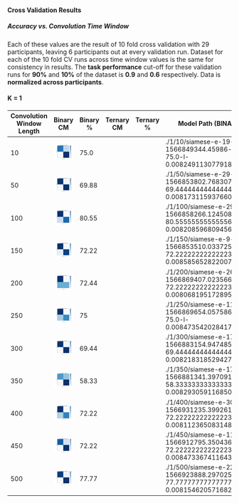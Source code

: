 #### Cross Validation Results

##### Accuracy vs. Convolution Time Window

Each of these values are the result of 10 fold cross validation with 29 participants, leaving 6 participants out at every validation run. Dataset for each of the 10 fold CV runs across time window values is the same for consistency in results. The **task performance** cut-off for these validation runs for **90%** and **10%** of the dataset is  **0.9** and **0.6** respectively. Data is **normalized across participants**.

#### K = 1



| Convolution Window Length | Binary CM                                                    | Binary % | Ternary CM | Ternary % | Model Path (BINARY)                                          | Model Path (TERNARY) |
| ------------------------- | ------------------------------------------------------------ | -------- | ---------- | --------- | ------------------------------------------------------------ | -------------------- |
| 10                        | ![](./1/10/siamese-e-19-ts-1566849344.45986-a-75.0-l-0.008249113077918688.pth.png) | 75.0     |            |           | ./1/10/siamese-e-19-ts-1566849344.45986-a-75.0-l-0.008249113077918688.pth |                      |
| 50                        | ![](./1/50/siamese-e-29-ts-1566853802.7683074-a-69.44444444444444-l-0.008173115937660139.pth.png) | 69.88    |            |           | ./1/50/siamese-e-29-ts-1566853802.7683074-a-69.44444444444444-l-0.008173115937660139.pth |                      |
| 100                       | ![](./1/100/siamese-e-29-ts-1566858266.1245084-a-80.55555555555556-l-0.008208596809456745.pth.png) | 80.55    |            |           | ./1/100/siamese-e-29-ts-1566858266.1245084-a-80.55555555555556-l-0.008208596809456745.pth |                      |
| 150                       | ![](./1/150/siamese-e-9-ts-1566853510.0337257-a-72.22222222222223-l-0.008585652822007735.pth.png) | 72.22    |            |           | ./1/150/siamese-e-9-ts-1566853510.0337257-a-72.22222222222223-l-0.008585652822007735.pth |                      |
| 200                       | ![](./1/200/siamese-e-26-ts-1566869407.023566-a-72.22222222222223-l-0.008068195172895988.pth.png) | 72.44    |            |           | ./1/200/siamese-e-26-ts-1566869407.023566-a-72.22222222222223-l-0.008068195172895988.pth |                      |
| 250                       | ![](./1/250/siamese-e-11-ts-1566869654.0575867-a-75.0-l-0.00847354202841719.pth.png) | 75       |            |           | ./1/250/siamese-e-11-ts-1566869654.0575867-a-75.0-l-0.00847354202841719.pth |                      |
| 300                       | ![](./1/300/siamese-e-17-ts-1566883154.9474852-a-69.44444444444444-l-0.008218318529427051.pth.png) | 69.44    |            |           | ./1/300/siamese-e-17-ts-1566883154.9474852-a-69.44444444444444-l-0.008218318529427051.pth |                      |
| 350                       | ![](./1/350/siamese-e-17-ts-1566881341.3970919-a-58.333333333333336-l-0.008293059116850297.pth.png) | 58.33    |            |           | ./1/350/siamese-e-17-ts-1566881341.3970919-a-58.333333333333336-l-0.008293059116850297.pth |                      |
| 400                       | ![](./1/400/siamese-e-30-ts-1566931235.3992617-a-72.22222222222223-l-0.008112365083148082.pth.png) | 72.22    |            |           | ./1/400/siamese-e-30-ts-1566931235.3992617-a-72.22222222222223-l-0.008112365083148082.pth |                      |
| 450                       | ![](./1/450/siamese-e-11-ts-1566912795.3504364-a-72.22222222222223-l-0.008473367411643267.pth.png) | 72.22    |            |           | ./1/450/siamese-e-11-ts-1566912795.3504364-a-72.22222222222223-l-0.008473367411643267.pth |                      |
| 500                       | ![](./1/500/siamese-e-22-ts-1566923888.297025-a-77.77777777777777-l-0.00815462057168285.pth.png) | 77.77    |            |           | ./1/500/siamese-e-22-ts-1566923888.297025-a-77.77777777777777-l-0.00815462057168285.pth |                      |

